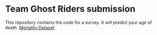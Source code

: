 # Team Ghost Riders submission

This repository contains the code for a survey. It will predict your age of death. [Mortality Dataset](https://www.kaggle.com/datasets/rajanand/mortality). 

